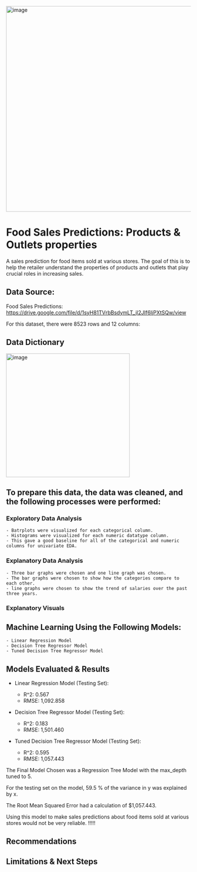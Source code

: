 <img width="560" alt="image" src="https://github.com/Souha-Kabtni/Sales_Predictions/assets/133057039/841e91c3-b7b9-4805-bb62-bcf28f5da21a">
 
# Food Sales Predictions: Products & Outlets properties

A sales prediction for food items sold at various stores. The goal of this is to help the retailer understand the properties of products and outlets that play crucial roles in increasing sales.

## Data Source:

Food Sales Predictions: https://drive.google.com/file/d/1syH81TVrbBsdymLT_jl2JIf6IjPXtSQw/view 

For this dataset, there were 8523 rows and 12 columns:

## Data Dictionary

<img width="337" alt="image" src="https://github.com/Souha-Kabtni/Sales_Predictions/assets/133057039/090a8f07-1815-4db7-8ea9-f1ebba64c5aa">

## To prepare this data, the data was cleaned, and the following processes were performed:

### Exploratory Data Analysis

    - Batrplots were visualized for each categorical column. 
    - Histograms were visualized for each numeric datatype column. 
    - This gave a good baseline for all of the categorical and numeric columns for univariate EDA.


### Explanatory Data Analysis

    - Three bar graphs were chosen and one line graph was chosen.
    - The bar graphs were chosen to show how the categories compare to each other. 
    - line graphs were chosen to show the trend of salaries over the past three years. 


### Explanatory Visuals



## Machine Learning Using the Following Models:

    - Linear Regression Model
    - Decision Tree Regressor Model
    - Tuned Decision Tree Regressor Model

## Models Evaluated & Results

+ Linear Regression Model (Testing Set):
  
    + R^2: 0.567 
    + RMSE: 1,092.858
 
+ Decision Tree Regressor Model (Testing Set):

    + R^2: 0.183 
    + RMSE: 1,501.460

+ Tuned Decision Tree Regressor Model (Testing Set):

    + R^2: 0.595 
    + RMSE: 1,057.443

The Final Model Chosen was a Regression Tree Model with the max_depth tuned to 5.

For the testing set on the model, 59.5 % of the variance in y was explained by x.

The Root Mean Squared Error had a calculation of $1,057.443.

Using this model to make sales predictions about food items sold at various stores would not be very reliable. !!!!!

## Recommendations


## Limitations & Next Steps

